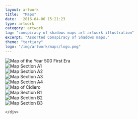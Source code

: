 ```yaml
---
layout: artwork
title:  "Maps"
date:   2016-04-06 15:21:23
type: artwork
category: artwork
tag: "conspiracy of shadows maps art artwork illustration"
excerpt: "Assorted Conspiracy of Shadows maps."
theme: "tertiary"
logo: "/img/artwork/maps/logo.png"
---
```

<div class="image-container">
	<div class="wrapper">
		<section class="artwork">
			<img src="/img/artwork/maps/500-1E.jpg" alt="Map of the Year 500 First Era"/>		
		</section>
		<section class="artwork">
			<img src="/img/artwork/maps/A1.jpg" alt="Map Section A1"/>		
		</section>
		<section class="artwork">
			<img src="/img/artwork/maps/A2.jpg" alt="Map Section A2"/>		
		</section>
		<section class="artwork">
			<img src="/img/artwork/maps/A3.jpg" alt="Map Section A3"/>		
		</section>
		<section class="artwork">
			<img src="/img/artwork/maps/A4.jpg" alt="Map Section A4"/>		
		</section>
		<section class="artwork">
			<img src="/img/artwork/maps/cidiero.jpg" alt="Map of Cidiero"/>		
		</section>
		<section class="artwork">
			<img src="/img/artwork/maps/B1.jpg" alt="Map Section B1"/>		
		</section>
		<section class="artwork">
			<img src="/img/artwork/maps/B2.jpg" alt="Map Section B2"/>		
		</section>
		<section class="artwork">
			<img src="/img/artwork/maps/B3.jpg" alt="Map Section B3"/>		
		</section>
		
	</div>
</div>